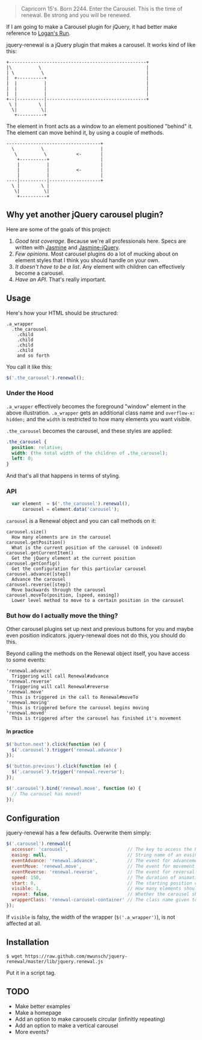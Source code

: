 > Capricorn 15's. Born 2244. Enter the Carousel. This is the time of renewal. Be strong and you will be renewed.

If I am going to make a Carousel plugin for jQuery, it had better make reference to [Logan's Run](http://en.wikipedia.org/wiki/Logan%27s_Run_%28film%29).

jquery-renewal is a jQuery plugin that makes a carousel. It works kind of like this:


    +---------------------------------------------------+
    |\          \                                       |
    | \          \                                      |
    |  +----------+                                     |
    |  |          |                                     |
    |  |          |                                     |
    |  |          |                                     |
    +--|----------|-------------------------------------+
     \ |        \ |
      \|         \|
       +----------+

The element in front acts as a window to an element positioned "behind" it. The element can move behind it, by using a couple of methods.

    -----------------------------------+
      \          \                     |
       \          \           <-       |
        +----------+                   |
        |          |                   |
        |          |          <-       |
        |          |                   |
    ----|----------|-------------------+
      \ |        \ |
       \|         \|
        +----------+

## Why yet another jQuery carousel plugin?

Here are some of the goals of this project:

1. _Good test coverage_. Because we're all professionals here. Specs are written with [Jasmine](http://pivotal.github.com/jasmine/) and [Jasmine-jQuery](https://github.com/velesin/jasmine-jquery).
2. _Few opinions_. Most carousel plugins do a lot of mucking about on element styles that I think you should handle on your own.
3. _It doesn't have to be a list_. Any element with children can effectively become a carousel.
4. _Have an API_. That's really important.

## Usage

Here's how your HTML should be structured:

    .a_wrapper
      .the_carousel
        .child
        .child
        .child
        .child
        and so forth

You call it like this:

```javascript
$('.the_carousel').renewal();
```

### Under the Hood

`.a_wrapper` effectively becomes the foreground "window" element in the above illustration. `.a_wrapper` gets an additional class name and `overflow-x: hidden;` and the `width` is restricted to how many elements you want visible.

`.the_carousel` becomes the carousel, and these styles are applied:

```css
.the_carousel {
  position: relative;
  width: (the total width of the children of .the_carousel);
  left: 0;
}
```

And that's all that happens in terms of styling.

### API

```javascript
  var element  = $('.the_carousel').renewal(),
      carousel = element.data('carousel');
```

`carousel` is a Renewal object and you can call methods on it:

    carousel.size()
      How many elements are in the carousel
    carousel.getPosition()
      What is the current position of the carousel (0 indexed)
    carousel.getCurrentItem()
      Get the jQuery element at the current position
    carousel.getConfig()
      Get the configuration for this particular carousel
    carousel.advance([step])
      Advance the carousel
    carousel.reverse([step])
      Move backwards through the carousel
    carousel.moveTo(position, [speed, easing])
      Lower level method to move to a certain position in the carousel

### But how do I actually move the thing?

Other carousel plugins set up next and previous buttons for you and maybe even position indicators. jquery-renewal does not do this, you should do this.

Beyond calling the methods on the Renewal object itself, you have access to some events:

    'renewal.advance'
      Triggering will call Renewal#advance
    'renewal.reverse'
      Triggering will call Renewal#reverse
    'renewal.move'
      This is triggered in the call to Renewal#moveTo
    'renewal.moving'
      This is triggered before the carousel begins moving
    'renewal.moved'
      This is triggered after the carousel has finished it's movement

#### In practice

```javascript
$('button.next').click(function (e) {
  $('.carousel').trigger('renewal.advance')
});

$('button.previous').click(function (e) {
  $('.carousel').trigger('renewal.reverse');
});

$('.carousel').bind('renewal.move', function (e) {
  // The carousel has moved!
});
```

## Configuration

jquery-renewal has a few defaults. Overwrite them simply:

```javascript
$('.carousel').renewal({
  accessor: 'carousel',                      // The key to access the Renewal object on the element
  easing: null,                              // String name of an easing function
  eventAdvance: 'renewal.advance',           // The event for advancement
  eventMove: 'renewal.move',                 // The event for movement
  eventReverse: 'renewal.reverse',           // The event for reversal
  speed: 150,                                // The duration of animation
  start: 0,                                  // The starting position of the carousel
  visible: 1,                                // How many elements should be visible at one time
  repeat: false,                             // Whether the carousel should move to beginning/end if advance/reverse is triggered from end/beginning.
  wrapperClass: 'renewal-carousel-container' // The class name given to the wrapper
});
```

If `visible` is falsy, the width of the wrapper (`$('.a_wrapper')`), is not affected at all.

## Installation

```
$ wget https://raw.github.com/mwunsch/jquery-renewal/master/lib/jquery.renewal.js
```
Put it in a script tag.

## TODO

* Make better examples
* Make a homepage
* Add an option to make carousels circular (infinitly repeating)
* Add an option to make a vertical carousel
* More events?

